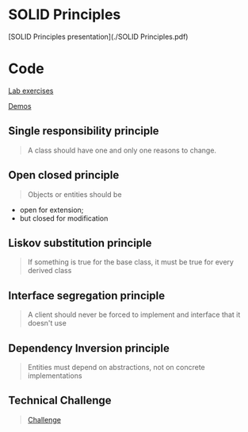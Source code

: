 # SOLID Principles

[SOLID Principles presentation](./SOLID Principles.pdf)

# Code
[Lab exercises](https://github.com/DavidGiard/SolidDemos/tree/master/SOLID_Lab)

[Demos](https://github.com/DavidGiard/SolidDemos)

## Single responsibility principle
> A class should have one and only one reasons to change.


## Open closed principle
> Objects or entities should be 
- open for extension;
- but closed for modification

## Liskov substitution principle
> If something is true for the base class, it must be true for every derived class

## Interface segregation principle
> A client should never be forced to implement and interface that it doesn't use 

## Dependency Inversion principle
> Entities must depend on abstractions, not on concrete implementations

## Technical Challenge
> [Challenge](https://github.com/DavidGiard/SolidDemos/tree/master/SOLID_Lab)
